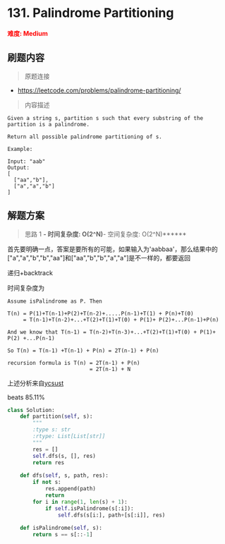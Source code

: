 # 131. Palindrome Partitioning

**<font color=red>难度: Medium</font>**

## 刷题内容

> 原题连接

* https://leetcode.com/problems/palindrome-partitioning/

> 内容描述

```
Given a string s, partition s such that every substring of the partition is a palindrome.

Return all possible palindrome partitioning of s.

Example:

Input: "aab"
Output:
[
  ["aa","b"],
  ["a","a","b"]
]
```

## 解题方案

> 思路 1
******- 时间复杂度: O(2^N)******- 空间复杂度: O(2^N)******


首先要明确一点，答案是要所有的可能，如果输入为'aabbaa'，那么结果中的["a","a","b","b","aa"]和["aa","b","b","a","a"]是不一样的，都要返回

递归+backtrack

时间复杂度为

```
Assume isPalindrome as P. Then

T(n) = P(1)+T(n-1)+P(2)+T(n-2)+.....P(n-1)+T(1) + P(n)+T(0)
     = T(n-1)+T(n-2)+...+T(2)+T(1)+T(0) + P(1)+ P(2)+...P(n-1)+P(n)
     
And we know that T(n-1) = T(n-2)+T(n-3)+...+T(2)+T(1)+T(0) + P(1)+ P(2) +...P(n-1)

So T(n) = T(n-1) +T(n-1) + P(n) = 2T(n-1) + P(n)

recursion formula is T(n) = 2T(n-1) + P(n) 
                          = 2T(n-1) + N
```

上述分析来自[ycsust](https://leetcode.com/ycsustc/)

beats 85.11%

```python
class Solution:
    def partition(self, s):
        """
        :type s: str
        :rtype: List[List[str]]
        """
        res = []
        self.dfs(s, [], res)
        return res
        
    def dfs(self, s, path, res):
        if not s:
            res.append(path)
            return
        for i in range(1, len(s) + 1):
            if self.isPalindrome(s[:i]):
                self.dfs(s[i:], path+[s[:i]], res)
                    
    def isPalindrome(self, s):
        return s == s[::-1]
```
































